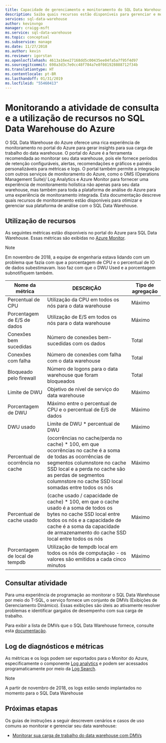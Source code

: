 ```yaml
---
title: Capacidade de gerenciamento e monitoramento do SQL Data Warehouse do Azure – atividade de consulta e utilização de recursos | Microsoft Docs
description: Saiba quais recursos estão disponíveis para gerenciar e monitorar o SQL Data Warehouse do Azure. Use o portal do Azure e DMVs (Exibições de Gerenciamento Dinâmico) para entender a atividade de consulta e a utilização de recursos do data warehouse.
services: sql-data-warehouse
author: kevinvngo
manager: craigg-msft
ms.service: sql-data-warehouse
ms.topic: conceptual
ms.subservice: manage
ms.date: 11/27/2018
ms.author: kevin
ms.reviewer: igorstan
ms.openlocfilehash: 4613a16ee27168dd5c00435ee04fa5a7f95f4d97
ms.sourcegitcommit: 698a3d3c7e0cc48f784a7e8f081928888712f34b
ms.translationtype: HT
ms.contentlocale: pt-BR
ms.lasthandoff: 01/31/2019
ms.locfileid: "55460413"
---
```

# <a name="monitoring-resource-utilization-and-query-activity-in-azure-sql-data-warehouse"></a>Monitorando a atividade de consulta e a utilização de recursos no SQL Data Warehouse do Azure
O SQL Data Warehouse do Azure oferece uma rica experiência de monitoramento no portal do Azure para gerar insights para sua carga de trabalho do data warehouse. O portal do Azure é a ferramenta recomendada ao monitorar seu data warehouse, pois ele fornece períodos de retenção configuráveis, alertas, recomendações e gráficos e painéis personalizáveis para métricas e logs. O portal também permite a integração com outros serviços de monitoramento do Azure, como o OMS (Operations Management Suite)/ Log Analytics e Azure Monitor para fornecer uma experiência de monitoramento holística não apenas para seu data warehouse, mas também para toda a plataforma de análise do Azure para uma experiência de monitoramento integrada. Esta documentação descreve quais recursos de monitoramento estão disponíveis para otimizar e gerenciar sua plataforma de análise com o SQL Data Warehouse. 

## <a name="resource-utilization"></a>Utilização de recursos 
As seguintes métricas estão disponíveis no portal do Azure para SQL Data Warehouse. Essas métricas são exibidas no [Azure Monitor](https://docs.microsoft.com/azure/azure-monitor/platform/data-collection#metrics).

> [!NOTE]
> Em novembro de 2018, a equipe de engenharia estava lidando com um problema que fazia com que a porcentagem de CPU e o percentual de IO de dados subestimavam. Isso faz com que o DWU Used e a porcentagem subnotifiquem também. 

| Nome da métrica                           | DESCRIÇÃO     | Tipo de agregação |
| --------------------------------------- | ---------------- | --------------------------------------- |
| Percentual de CPU                          | Utilização da CPU em todos os nós para o data warehouse | Máximo      |
| Porcentagem de E/S de dados                      | Utilização de E/S em todos os nós para o data warehouse | Máximo   |
| Conexões bem sucedidas                  | Número de conexões bem-sucedidas com os dados | Total            |
| Conexões com falha                      | Número de conexões com falha com o data warehouse | Total            |
| Bloqueado pelo firewall                     | Número de logons para o data warehouse que foram bloqueados | Total            |
| Limite de DWU                              | Objetivo de nível de serviço do data warehouse | Máximo   |
| Porcentagem de DWU                          | Máximo entre o percentual de CPU e o percentual de E/S de dados | Máximo   |
| DWU usado                                | Limite de DWU * percentual de DWU | Máximo   |
| Percentual de ocorrência no cache | (ocorrências no cache/perda no cache) * 100, em que ocorrências no cache é a soma de todas as ocorrências de segmentos columnstore no cache SSD local e a perda no cache são as perdas de segmentos columnstore no cache SSD local somadas entre todos os nós | Máximo |
| Percentual de cache usado | (cache usado / capacidade de cache) * 100, em que o cache usado é a soma de todos os bytes no cache SSD local entre todos os nós e a capacidade de cache é a soma da capacidade de armazenamento do cache SSD local entre todos os nós | Máximo |
| Porcentagem de local de tempdb | Utilização de tempdb local em todos os nós de computação - os valores são emitidos a cada cinco minutos | Máximo |

## <a name="query-activity"></a>Consultar atividade
Para uma experiência de programação ao monitorar o SQL Data Warehouse por meio do T-SQL, o serviço fornece um conjunto de DMVs (Exibições de Gerenciamento Dinâmico). Essas exibições são úteis ao ativamente resolver problemas e identificar gargalos de desempenho com sua carga de trabalho.

Para exibir a lista de DMVs que o SQL Data Warehouse fornece, consulte esta [documentação](https://docs.microsoft.com/azure/sql-data-warehouse/sql-data-warehouse-reference-tsql-system-views#sql-data-warehouse-dynamic-management-views-dmvs). 

## <a name="metrics-and-diagnostics-logging"></a>Log de diagnósticos e métricas
As métricas e os logs podem ser exportados para o Monitor do Azure, especificamente o componente [Log analytics](https://docs.microsoft.com/azure/log-analytics/log-analytics-overview) e podem ser acessados programaticamente por meio da [Log Search](https://docs.microsoft.com/azure/log-analytics/log-analytics-tutorial-viewdata).


> [!NOTE]
> A partir de novembro de 2018, os logs estão sendo implantados no momento para o SQL Data Warehouse

## <a name="next-steps"></a>Próximas etapas
Os guias de instruções a seguir descrevem cenários e casos de uso comuns ao monitorar e gerenciar seu data warehouse:

- [Monitorar sua carga de trabalho do data warehouse com DMVs](https://docs.microsoft.com/azure/sql-data-warehouse/sql-data-warehouse-manage-monitor)

